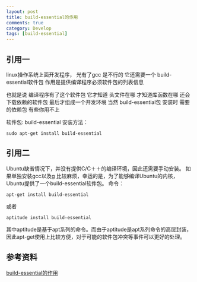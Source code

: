 ```yaml
---
layout: post
title: build-essential的作用
comments: true
category: Develop
tags: [build-essential]
---
```

 
## 引用一

linux操作系统上面开发程序， 光有了gcc 是不行的
它还需要一个   build-essential软件包
作用是提供编译程序必须软件包的列表信息

也就是说 编译程序有了这个软件包
它才知道 头文件在哪 才知道库函数在哪
还会下载依赖的软件包   最后才组成一个开发环境
当然 build-essential包 安装时 需要的依赖包 有些你用不上

软件包: build-essential 安装方法：

	sudo apt-get install build-essential


## 引用二

Ubuntu缺省情况下，并没有提供C/C＋＋的编译环境，因此还需要手动安装。
如果单独安装gcc以及g 比较麻烦，幸运的是，为了能够编译Ubuntu的内核，Ubuntu提供了一个build-essential软件包。
命令：

	apt-get install build-essential  

或者  

	aptitude install build-essential

其中aptitude是基于apt系列的命令。而由于aptitude是apt系列命令的高层封装，因此apt-get使用上比较方便，对于可能的软件包冲突等事件可以更好的处理。

##  参考资料

[build-essential的作用](http://blog.163.com/zhangjinqing1234@126/blog/static/307302602009538137113/)

